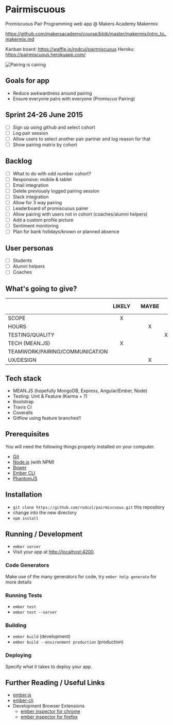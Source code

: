 # Pairmiscuous

Promiscuous Pair Programming web app @ Makers Academy Makermix

https://github.com/makersacademy/course/blob/master/makermix/intro_to_makermix.md

Kanban board: https://waffle.io/rodcul/pairmiscuous
Heroku: https://pairmiscuous.herokuapp.com/

![Pairing is cairing](https://pbs.twimg.com/media/CHh9GAyUwAIlInZ.png)

## Goals for app
- Reduce awkwardness around pairing
- Ensure everyone pairs with everyone (Promiscuo Pairing)

## Sprint 24-26 June 2015
- [ ] Sign up using github and select cohort
- [ ] Log pair session
- [ ] Allow users to select another pair partner and log reason for that
- [ ] Show pairing matrix by cohort

## Backlog

- [ ] What to do with odd number cohort?
- [ ] Responsive: mobile & tablet
- [ ] Email integration
- [ ] Delete previously logged pairing session
- [ ] Slack integration
- [ ] Allow for 3 way pairing
- [ ] Leaderboard of promiscuous pairer
- [ ] Allow pairing with users not in cohort (coaches/alumni helpers)
- [ ] Add a custom profile picture
- [ ] Sentiment monitoring
- [ ] Plan for bank holidays/known or planned absence

## User personas

- [ ] Students
- [ ] Alumni helpers
- [ ] Coaches

## What's going to give?

|   |  LIKELY |   | MAYBE  |   | DEFINITELY NOT  |
|---|:---:|:---:|:---:|:---:|:---:|
|SCOPE  |  X |   |   |   |   |
|HOURS   |   |   | X  |   |   |
|TESTING/QUALITY   |   |   |   | X  |   |
|TECH (MEAN.JS)   | X  |   |   |   |   |
|TEAMWORK/PAIRING/COMMUNICATION   |   |   |   |   | X  |
|UX/DESIGN   |   |   | X  |   |   |

## Tech stack
- MEAN.JS (hopefully MongoDB, Express, Angular/Ember, Node)
- Testing: Unit & Feature (Karma + ?)
- Bootstrap
- Travis CI
- Coveralls
- Gitflow using feature branches!!

## Prerequisites

You will need the following things properly installed on your computer.

* [Git](http://git-scm.com/)
* [Node.js](http://nodejs.org/) (with NPM)
* [Bower](http://bower.io/)
* [Ember CLI](http://www.ember-cli.com/)
* [PhantomJS](http://phantomjs.org/)

## Installation

* `git clone https://github.com/rodcul/pairmiscuous.git` this repository
* change into the new directory
* `npm install`

## Running / Development

* `ember server`
* Visit your app at [http://localhost:4200](http://localhost:4200).

### Code Generators

Make use of the many generators for code, try `ember help generate` for more details

### Running Tests

* `ember test`
* `ember test --server`

### Building

* `ember build` (development)
* `ember build --environment production` (production)

### Deploying

Specify what it takes to deploy your app.

## Further Reading / Useful Links

* [ember.js](http://emberjs.com/)
* [ember-cli](http://www.ember-cli.com/)
* Development Browser Extensions
  * [ember inspector for chrome](https://chrome.google.com/webstore/detail/ember-inspector/bmdblncegkenkacieihfhpjfppoconhi)
  * [ember inspector for firefox](https://addons.mozilla.org/en-US/firefox/addon/ember-inspector/)
